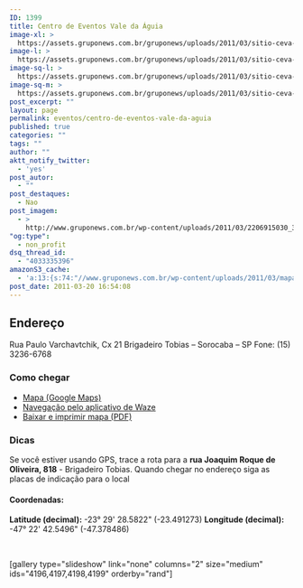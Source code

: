 ```yaml
---
ID: 1399
title: Centro de Eventos Vale da Águia
image-xl: >
  https://assets.gruponews.com.br/gruponews/uploads/2011/03/sitio-ceva-destaque-1920x706.jpg
image-l: >
  https://assets.gruponews.com.br/gruponews/uploads/2011/03/sitio-ceva-destaque-1280x706.jpg
image-sq-l: >
  https://assets.gruponews.com.br/gruponews/uploads/2011/03/sitio-ceva-destaque-1280x706.jpg
image-sq-m: >
  https://assets.gruponews.com.br/gruponews/uploads/2011/03/sitio-ceva-destaque-720x706.jpg
post_excerpt: ""
layout: page
permalink: eventos/centro-de-eventos-vale-da-aguia
published: true
categories: ""
tags: ""
author: ""
aktt_notify_twitter:
  - 'yes'
post_autor:
  - ""
post_destaques:
  - Nao
post_imagem:
  - >
    http://www.gruponews.com.br/wp-content/uploads/2011/03/2206915030_3aacb0c4f5_b.jpg
"og:type":
  - non_profit
dsq_thread_id:
  - "4033335396"
amazonS3_cache:
  - 'a:13:{s:74:"//www.gruponews.com.br/wp-content/uploads/2011/03/mapa-atualizado-ceva.pdf";i:2173;s:71:"//www.gruponews.com.br/wp-content/uploads/2011/03/sitio-ceva-foto-1.jpg";i:4196;s:79:"//www.gruponews.com.br/wp-content/uploads/2011/03/sitio-ceva-foto-1-180x101.jpg";i:4196;s:71:"//www.gruponews.com.br/wp-content/uploads/2011/03/sitio-ceva-foto-2.jpg";i:4197;s:79:"//www.gruponews.com.br/wp-content/uploads/2011/03/sitio-ceva-foto-2-180x101.jpg";i:4197;s:71:"//www.gruponews.com.br/wp-content/uploads/2011/03/sitio-ceva-foto-3.jpg";i:4198;s:79:"//www.gruponews.com.br/wp-content/uploads/2011/03/sitio-ceva-foto-3-180x101.jpg";i:4198;s:71:"//www.gruponews.com.br/wp-content/uploads/2011/03/sitio-ceva-foto-4.jpg";i:4199;s:79:"//www.gruponews.com.br/wp-content/uploads/2011/03/sitio-ceva-foto-4-180x101.jpg";i:4199;s:79:"//www.gruponews.com.br/wp-content/uploads/2011/03/sitio-ceva-foto-1-460x259.jpg";i:4196;s:79:"//www.gruponews.com.br/wp-content/uploads/2011/03/sitio-ceva-foto-2-460x259.jpg";i:4197;s:79:"//www.gruponews.com.br/wp-content/uploads/2011/03/sitio-ceva-foto-3-460x259.jpg";i:4198;s:79:"//www.gruponews.com.br/wp-content/uploads/2011/03/sitio-ceva-foto-4-460x259.jpg";i:4199;}'
post_date: 2011-03-20 16:54:08
---
```

<h2>Endereço</h2>
Rua Paulo Varchavtchik, Cx 21
Brigadeiro Tobias – Sorocaba – SP
Fone: (15) 3236-6768
<h3>Como chegar</h3>
<ul>
	<li><a href="http://www.google.com/maps/ms?ie=UTF8&amp;hl=pt-BR&amp;msa=0&amp;msid=101029055973969387879.00047056afb7234e1fdba&amp;ll=-23.452538,-47.321548&amp;spn=0.143937,0.307274&amp;t=h&amp;z=12" target="_blank">Mapa (Google Maps)</a></li>
	<li><a href="waze://?ll=-23.491273,-47.378486&amp;navigate=yes">Navegação pelo aplicativo de Waze</a></li>
	<li><a href="http://www.gruponews.com.br/wp-content/uploads/2011/03/mapa-atualizado-ceva.pdf">Baixar e imprimir mapa (PDF)</a></li>
</ul>
<h3>Dicas</h3>
Se você estiver usando GPS, trace a rota para a <strong>rua Joaquim Roque de Oliveira, 818</strong> - Brigadeiro Tobias. Quando chegar no endereço siga as placas de indicação para o local
<h4>Coordenadas:</h4>
<strong>Latitude (decimal):</strong> -23° 29' 28.5822" (-23.491273)
<strong>Longitude (decimal): </strong>-47° 22' 42.5496" (-47.378486)

&nbsp;

[gallery type="slideshow" link="none" columns="2" size="medium" ids="4196,4197,4198,4199" orderby="rand"]